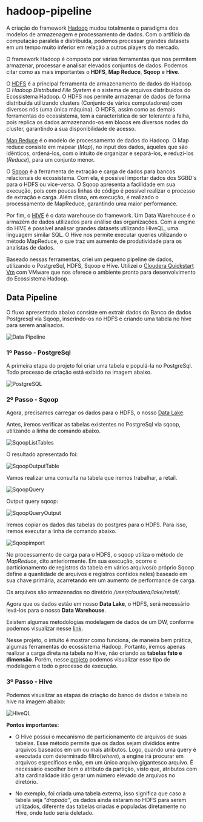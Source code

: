# hadoop-pipeline

A criação do framework [Hadoop](https://hadoop.apache.org/) mudou totalmente o paradigma dos modelos de armazenagem e processamento de dados. Com o artifício da computação paralela e distribuída, podemos processar grandes datasets em um tempo muito inferior em relação a outros players do mercado. 

O framework Hadoop é composto por várias ferramentas que nos permitem armazenar, processar e analisar elevados conjuntos de dados. Podemos citar como as mais importantes o **HDFS**, **Map Reduce**, **Sqoop** e **Hive**.

O [HDFS](https://hadoop.apache.org/docs/r1.2.1/hdfs_design.htm) é a principal ferramenta de armazenamento de dados do Hadoop. O *Hadoop Distributed File System* é o sistema de arquivos distribuidos do Ecossistema Hadoop. O HDFS nos permite armazenar de dados de forma distribuída utilizando clusters (Conjunto de vários computadores) com diversos nós (uma única máquina). O HDFS, assim como as demais ferramentas do ecossistema, tem a característica de ser tolerante a falha, pois replica os dados armazenando-os em blocos em diversos nodes do cluster, garantindo a sua disponibilidade de acesso.

[Map Reduce](https://hadoop.apache.org/docs/r1.2.1/mapred_tutorial.html#Purpose) é o modelo de processamento de dados do Hadoop. O Map reduce consiste em  mapear (*Map*), no input dos dados, àqueles que são idênticos, ordená-los, com o intuito de organizar e separá-los, e reduzi-los (*Reduce*), para um conjunto menor.

O [Sqoop](https://sqoop.apache.org/) é a ferramenta de extração e carga de dados para bancos relacionais do ecossistema. Com ela, é possível importar dados dos SGBD's para o HDFS ou vice-versa. O Sqoop apresenta a facilidade em sua execução, pois com poucas linhas de código é possível realizar o processo de extração e carga. Além disso, em execução, é realizado o processamento de MapReduce, garantindo uma maior performance.

Por fim, o [HIVE](https://hive.apache.org/) é o data warehouse do framework. Um Data Warehouse é o armazém de dados utilizados para análise das organizações. Com a engine do HIVE é possível analisar grandes datasets utilizando HiveQL, uma linguagem similar SQL. O Hive nos permite executar queries utilizando o método MapReduce, o que traz um aumento de produtividade para os analistas de dados.

Baseado nessas ferramentas, criei um pequeno pipeline de dados, utilizando o PostgreSql, HDFS, Sqoop e Hive. Utilizei o [Cloudera Quickstart Vm](https://docs.cloudera.com/documentation/enterprise/5-14-x/topics/cloudera_quickstart_vm.html) com VMware que nos oferece o ambiente pronto para desenvolvimento do Ecossistema Hadoop.

## Data Pipeline 

O fluxo apresentado abaixo consiste em extrair dados do Banco de dados Postgresql via Sqoop, inserindo-os no HDFS e criando uma tabela no hive para serem analisados.

![Data Pipeline](https://github.com/levisouuza/hadoop-pipeline/blob/master/HadoopFiles/hadoop-pipeline.PNG)

### 1º Passo - PostgreSql

A primeira etapa do projeto foi criar uma tabela e populá-la no PostgreSql. Todo processo de criação está exibido na imagem abaixo. 

![PostgreSQL](https://github.com/levisouuza/hadoop-pipeline/blob/master/HadoopFiles/Postgresql.png)

### 2º Passo - Sqoop

Agora, precisamos carregar os dados para o HDFS, o nosso [Data Lake](https://www.redhat.com/pt-br/topics/data-storage/what-is-a-data-lake).

Antes, iremos verificar as tabelas existentes no PostgreSql via sqoop, utilizando a linha de comando abaixo. 

![SqoopListTables](https://github.com/levisouuza/hadoop-pipeline/blob/master/HadoopFiles/SqoopListTables.png)

O resultado apresentado foi:

![SqoopOutputTable](https://github.com/levisouuza/hadoop-pipeline/blob/master/HadoopFiles/SqooplistTables.jpeg)

Vamos realizar uma consulta na tabela que iremos trabalhar, a retail. 

![SqoopQuery](https://github.com/levisouuza/hadoop-pipeline/blob/master/HadoopFiles/SqoopQuery.png)

Output query sqoop:

![SqoopQueryOutput](https://github.com/levisouuza/hadoop-pipeline/blob/master/HadoopFiles/SqoopQuery.jpeg)

Iremos copiar os dados das tabelas do postgres para o HDFS. Para isso, iremos executar a linha de comando abaixo.

![Sqoopimport](https://github.com/levisouuza/hadoop-pipeline/blob/master/HadoopFiles/SqoopImport.png)

No processamento de carga para o HDFS, o sqoop utiliza o método de *MapReduce*, dito anteriormente. Em sua execução, ocorre o particionamento de registros da tabela em vários arquivos(o próprio Sqoop define a quantidade de arquivos e registros contidos neles) baseado em sua chave primária, acarretando em um aumento de performance de carga. 

Os arquivos são armazenados no diretório */user/cloudera/lake/retail/*.

Agora que os dados estão em nosso **Data Lake**, o HDFS, será necessário levá-los para o nosso **Data Warehouse**. 

Existem algumas metodologias modelagem de dados de um DW, conforme podemos visualizar nesse [link](https://www.astera.com/pt/type/blog/data-warehouse-concepts/).

Nesse projeto, o intuito é mostrar como funciona, de maneira bem prática, algumas ferramentas do ecossistema Hadoop. Portanto, iremos apenas realizar a carga direta na tabela no Hive, não criando as **tabelas fato e dimensão**. Porém, nesse [projeto](https://github.com/levisouuza/Brazilian-E-commerce-Project) podemos visualizar esse tipo de modelagem e todo o processo de execução.

### 3º Passo - Hive

Podemos visualizar as etapas de criação do banco de dados e tabela no hive na imagem abaixo:

![HiveQL](https://github.com/levisouuza/hadoop-pipeline/blob/master/HadoopFiles/HiveQL.png)

**Pontos importantes:**

* O Hive possui o mecanismo de particionamento de arquivos de suas tabelas. Esse método permite que os dados sejam divididos entre arquivos baseados em um ou mais atributos. Logo, quando uma query é executada com determinado filtro(*where*), a engine irá procurar em arquivos específicos e não, em um único arquivo gigantesco arquivo. É necessário escolher bem o atributo da partição, visto que, atributos com alta cardinalidade irão gerar um número elevado de arquivos no diretório.

* No exemplo, foi criada uma tabela externa, isso significa que caso a tabela seja *"dropada"*, os dados ainda estaram no HDFS para serem utilizados, diferente das tabelas criadas e populadas diretamente no Hive, onde tudo seria deletado.
